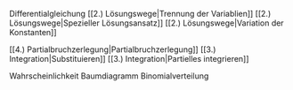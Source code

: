 Differentialgleichung
	[[2.) Lösungswege|Trennung der Variablien]]
	[[2.) Lösungswege|Spezieller Lösungsansatz]]
	[[2.) Lösungswege|Variation der Konstanten]]

[[4.) Partialbruchzerlegung|Partialbruchzerlegung]]
[[3.) Integration|Substituieren]]
[[3.) Integration|Partielles integrieren]]

Wahrscheinlichkeit
	Baumdiagramm
	Binomialverteilung